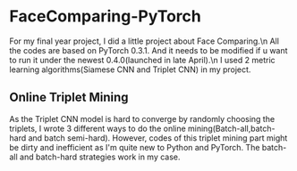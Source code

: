 # FaceComparing-PyTorch
For my final year project, I did a little project about Face Comparing.\n
All the codes are based on PyTorch 0.3.1. And it needs to be modified if u want to run it under the newest 0.4.0(launched in late April).\n
I used 2 metric learning algorithms(Siamese CNN and Triplet CNN) in my project.

## Online Triplet Mining
As the Triplet CNN model is hard to converge by randomly choosing the triplets, I wrote 3 different ways to do the online mining(Batch-all,batch-hard and batch semi-hard). However, codes of this triplet mining part might be dirty and inefficient as I'm quite new to Python and PyTorch. The batch-all and batch-hard strategies work in my case.
